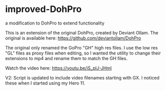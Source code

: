 # improved-DohPro
a modification to DohPro to extend functionality

This is an extension of the original DohPro, created by Deviant Ollam.
The original is available here: https://github.com/deviantollam/DohPro

The original only renamed the GoPro "GH" high res files.  I use the low res "GL" files as proxy files when editing, so I
wanted the utility to change their extensions to mp4 and rename them to match the GH files.  

Watch the video here: https://youtu.be/iS_plJ-JHmI

V2: Script is updated to include video filenames starting with GX.  I noticed these when I started using my Hero 11.
